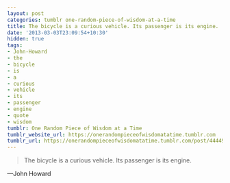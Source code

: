 ```yaml
---
layout: post
categories: tumblr one-random-piece-of-wisdom-at-a-time
title: The bicycle is a curious vehicle. Its passenger is its engine.
date: '2013-03-03T23:09:54+10:30'
hidden: true
tags:
- John-Howard
- the
- bicycle
- is
- a
- curious
- vehicle
- its
- passenger
- engine
- quote
- wisdom
tumblr: One Random Piece of Wisdom at a Time
tumblr_website_url: https://onerandompieceofwisdomatatime.tumblr.com
tumblr_url: https://onerandompieceofwisdomatatime.tumblr.com/post/44449636223/the-bicycle-is-a-curious-vehicle-its-passenger-is
---
```

> The bicycle is a curious vehicle. Its passenger is its engine.

—John Howard
